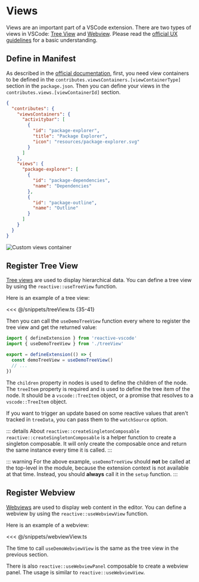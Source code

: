 # Views

Views are an important part of a VSCode extension. There are two types of views in VSCode: [Tree View](https://code.visualstudio.com/api/extension-guides/tree-view) and [Webview](https://code.visualstudio.com/api/extension-guides/webview). Please read the [official UX guidelines](https://code.visualstudio.com/api/ux-guidelines/views) for a basic understanding.

## Define in Manifest <NonProprietary />

As described in the [official documentation](https://code.visualstudio.com/api/references/contribution-points#contributes.viewsContainers), first, you need view containers to be defined in the `contributes.viewsContainers.[viewContainerType]` section in the `package.json`. Then you can define your views in the `contributes.views.[viewContainerId]` section.

```json [package.json]
{
  "contributes": {
    "viewsContainers": {
      "activitybar": [
        {
          "id": "package-explorer",
          "title": "Package Explorer",
          "icon": "resources/package-explorer.svg"
        }
      ]
    },
    "views": {
      "package-explorer": [
        {
          "id": "package-dependencies",
          "name": "Dependencies"
        },
        {
          "id": "package-outline",
          "name": "Outline"
        }
      ]
    }
  }
}
```

![Custom views container](https://code.visualstudio.com/assets/api/references/contribution-points/custom-views-container.png)

## Register Tree View

[Tree views](https://code.visualstudio.com/api/extension-guides/tree-view) are used to display hierarchical data. You can define a tree view by using the `reactive::useTreeView` function.

Here is an example of a tree view:

<<< @/snippets/treeView.ts {35-41}

Then you can call the `useDemoTreeView` function every where to register the tree view and get the returned value:

```ts {2,5}
import { defineExtension } from 'reactive-vscode'
import { useDemoTreeView } from './treeView'

export = defineExtension(() => {
  const demoTreeView = useDemoTreeView()
  // ...
})
```

The `children` property in nodes is used to define the children of the node. The `treeItem` property is required and is used to define the tree item of the node. It should be a `vscode::TreeItem` object, or a promise that resolves to a `vscode::TreeItem` object.

If you want to trigger an update based on some reactive values that aren't tracked in `treeData`, you can pass them to the `watchSource` option.

::: details About `reactive::createSingletonComposable`
`reactive::createSingletonComposable` is a helper function to create a singleton composable. It will only create the composable once and return the same instance every time it is called.
:::

::: warning
For the above example, `useDemoTreeView` should **not** be called at the top-level in the module, because the extension context is not available at that time. Instead, you should **always** call it in the `setup` function.
:::

## Register Webview

[Webviews](https://code.visualstudio.com/api/extension-guides/webview) are used to display web content in the editor. You can define a webview by using the `reactive::useWebviewView` function.

Here is an example of a webview:

<<< @/snippets/webviewView.ts

The time to call `useDemoWebviewView` is the same as the tree view in the previous section.

There is also `reactive::useWebviewPanel` composable to create a webview panel. The usage is similar to `reactive::useWebviewView`.

